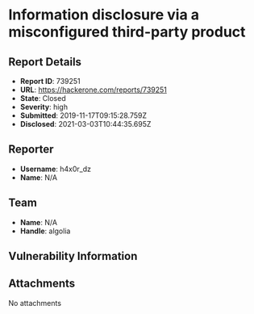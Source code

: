 # Information disclosure via a misconfigured third-party product

## Report Details
- **Report ID**: 739251
- **URL**: https://hackerone.com/reports/739251
- **State**: Closed
- **Severity**: high
- **Submitted**: 2019-11-17T09:15:28.759Z
- **Disclosed**: 2021-03-03T10:44:35.695Z

## Reporter
- **Username**: h4x0r_dz
- **Name**: N/A

## Team
- **Name**: N/A
- **Handle**: algolia

## Vulnerability Information


## Attachments
No attachments
